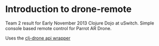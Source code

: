 # Introduction to drone-remote

Team 2 result for Early November 2013 Clojure Dojo at uSwitch.  Simple console based remote control for Parrot AR Drone.

Uses the [clj-drone api wrapper](https://github.com/gigasquid/clj-drone)
